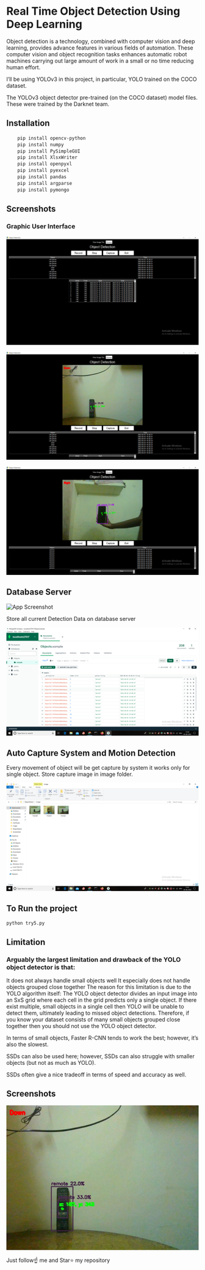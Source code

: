 
# Real Time Object Detection Using Deep Learning

Object detection is a technology, combined with computer vision and deep learning, provides advance features in various fields of
automation. These computer vision and object recognition tasks enhances automatic robot machines carrying out large amount of work in a small or no time
reducing human effort.

I’ll be using YOLOv3 in this project, in particular, YOLO trained on the COCO dataset.

The YOLOv3 object detector pre-trained (on the COCO dataset) model files. These were trained by the Darknet team.

## Installation


```bash
    pip install opencv-python
    pip install numpy
    pip install PySimpleGUI
    pip install XlsxWriter
    pip install openpyxl
    pip install pyexcel
    pip install pandas
    pip install argparse
    pip install pymongo
```
    
## Screenshots
### Graphic User Interface 

![App Screenshot](https://github.com/NikhilDasgupta123/Real-Time-Object-Detection-System-Using-Deep-Learning/blob/main/Screenshots/Screenshot%20(28).png?raw=true)

![App Screenshot](https://github.com/NikhilDasgupta123/Real-Time-Object-Detection-System-Using-Deep-Learning/blob/main/Screenshots/Screenshot%20(31).png?raw=true)


![App Screenshot](https://github.com/NikhilDasgupta123/Real-Time-Object-Detection-System-Using-Deep-Learning/blob/main/Screenshots/Screenshot%20(35).png?raw=true)


## Database Server

![App Screenshot](https://encrypted-tbn0.gstatic.com/images?q=tbn:ANd9GcQgiacsoXajIMdRDuY-AECAZk-zoA9Bi2wHQjV3H3XVxAP0F3P-BCqd9BgA51rGG619whs&usqp=CAU)

Store all current Detection Data on database server


![App Screenshot](https://github.com/NikhilDasgupta123/Real-Time-Object-Detection-System-Using-Deep-Learning/blob/main/Screenshots/Screenshot%20(40).png?raw=true)

## Auto Capture System and Motion Detection

Every movement of object will be get capture by system it works only for single object. Store capture image in image folder.


![App Screenshot](https://github.com/NikhilDasgupta123/Real-Time-Object-Detection-System-Using-Deep-Learning/blob/main/Screenshots/Screenshot%20(41).png?raw=true)



## To Run the project
```
python try5.py

```
## Limitation

### Arguably the largest limitation and drawback of the YOLO object detector is that:
It does not always handle small objects well
It especially does not handle objects grouped close together
The reason for this limitation is due to the YOLO algorithm itself:
The YOLO object detector divides an input image into an SxS grid where each cell in the grid predicts only a single object. If there exist multiple, small objects in a single cell then YOLO will be unable to detect them, ultimately leading to missed object detections. Therefore, if you know your dataset consists of many small objects grouped close together then you should not use the YOLO object detector.

In terms of small objects, Faster R-CNN tends to work the best; however, it’s also the slowest.

SSDs can also be used here; however, SSDs can also struggle with smaller objects (but not as much as YOLO).

SSDs often give a nice tradeoff in terms of speed and accuracy as well.


## Screenshots

![App Screenshot](https://github.com/NikhilDasgupta123/Real-Time-Object-Detection-System-Using-Deep-Learning/blob/main/Screenshots/75d3fd1f-1610-4183-8131-7950dcd56518.jpg?raw=true)


Just follow☝️ me and Star⭐ my repository
